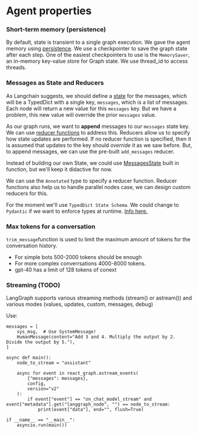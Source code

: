 # Agent properties

### Short-term memory (persistence)

By default, state is transient to a single graph execution. We gave the agent memory using [persistence](https://langchain-ai.github.io/langgraph/how-tos/persistence/). We use a checkpointer to save the graph state after each step. One of the easiest checkpointers to use is the `MemorySaver`, an in-memory key-value store for Graph state. We use thread_id to access threads.

### Messages as State and Reducers 

As Langchain suggests, we should define a [state](https://docs.langchain.com/oss/python/langgraph/use-graph-api#messagesstate) for the messages, which will be a TypedDict with a single key, `messages`, which is a list of messages. Each node will return a new value for this `messages` key. But we have a problem, this new value will override the prior `messages` value.
 
As our graph runs, we want to **append** messages to our `messages` state key.  
We can use [reducer functions](https://langchain-ai.github.io/langgraph/concepts/low_level/#reducers) to address this.
Reducers allow us to specify how state updates are performed. If no reducer function is specified, then it is assumed that updates to the key should *override it* as we saw before. But, to append messages, we can use the pre-built `add_messages` reducer. 

Instead of building our own State, we could use [MessagesState](https://docs.langchain.com/oss/python/langgraph/use-graph-api#messagesstate) built in function, but we'll keep it didactive for now.

We can use the `Annotated` type to specify a reducer function. Reducer functions also help us to handle parallel nodes case, we can design custom reducers for this.

For the moment we'll use `TypedDict State Schema`. We could change to `Pydantic` if we want to enforce types at runtime. [Info here.](https://langchain-ai.github.io/langgraph/concepts/low_level/#state)

### Max tokens for a conversation
`trim_message`function is used to limit the maximum amount of tokens for the conversation history. 

* For simple bots 500-2000 tokens should be enough
* For more complex converrsations 4000-8000 tokens.
* gpt-40 has a limit of 128 tokens of conext

### Streaming (TODO)

LangGraph supports various streaming methods (stream() or astream()) and various modes (values, updates, custom, messages, debug)

Use:

    messages = [
        sys_msg,  # Use SystemMessage!
        HumanMessage(content="Add 3 and 4. Multiply the output by 2. Divide the output by 5."),
    ]

    async def main():
        node_to_stream = "assistant"

        async for event in react_graph.astream_events(
            {"messages": messages}, 
            config, 
            version="v2"
        ):
            if event["event"] == "on_chat_model_stream" and event["metadata"].get("langgraph_node", "") == node_to_stream:
                print(event["data"], end="", flush=True)

    if __name__ == "__main__":
        asyncio.run(main())